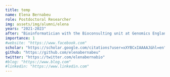 ```yaml
---
title: temp
name: Elena Bernabeu
role: Postdoctoral Researcher
img: assets/img/alumni/elena
years: "2021-2023"
after: "Bioinformatician with the Bioconsulting unit at Genomics England"
importance: 1
#website: "https://www.facebook.com"
scholar: "https://scholar.google.com/citations?user=xXYBCxIAAAAJ&hl=en"
github: "https://github.com/elenabernabeu"
twitter: "https://twitter.com/elenabernabio"
#blog: "https://www.blog.com"
#linkedin: "https://www.linkedin.com"
---
```

